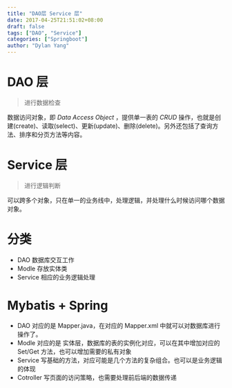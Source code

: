 ```yaml
---
title: "DAO层 Service 层"
date: 2017-04-25T21:51:02+08:00
draft: false
tags: ["DAO", "Service"]
categories: ["Springboot"]
author: "Dylan Yang"
---
```


# DAO 层

> 进行数据检查

数据访问对象，即 _Data Access Object_ ，提供单一表的 _CRUD_ 操作，也就是创建(create)、读取(select)、更新(update)、删除(delete)。另外还包括了查询方法、排序和分页方法等内容。

# Service 层

> 进行逻辑判断

可以跨多个对象，只在单一的业务线中，处理逻辑，并处理什么时候访问哪个数据对象。

# 分类

- DAO 数据库交互工作
- Modle 存放实体类
- Service 相应的业务逻辑处理

# Mybatis + Spring

- DAO 对应的是 Mapper.java，在对应的 Mapper.xml 中就可以对数据库进行操作了。
- Modle 对应的是 实体层，数据库的表的实例化对应，可以在其中增加对应的 Set/Get 方法，也可以增加需要的私有对象
- Service 写基础的方法，对应可能是几个方法的复杂组合。也可以是业务逻辑的体现
- Cotroller 写页面的访问策略，也需要处理前后端的数据传递